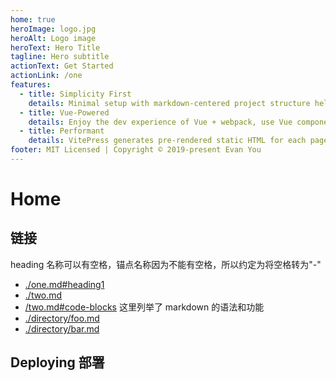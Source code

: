```yaml
---
home: true
heroImage: logo.jpg
heroAlt: Logo image
heroText: Hero Title
tagline: Hero subtitle
actionText: Get Started
actionLink: /one
features:
  - title: Simplicity First
    details: Minimal setup with markdown-centered project structure helps you focus on writing.
  - title: Vue-Powered
    details: Enjoy the dev experience of Vue + webpack, use Vue components in markdown, and develop custom themes with Vue.
  - title: Performant
    details: VitePress generates pre-rendered static HTML for each page, and runs as an SPA once a page is loaded.
footer: MIT Licensed | Copyright © 2019-present Evan You
---
```


# Home

## 链接

heading 名称可以有空格，锚点名称因为不能有空格，所以约定为将空格转为"-"

- [./one.md#heading1](./one.md#heading1)
- [./two.md](./two.md)
- [/two.md#code-blocks](two.md#code-blocks) 这里列举了 markdown 的语法和功能
- [./directory/foo.md](./directory/foo.md)
- [./directory/bar.md](./directory/bar.md)

## Deploying 部署
